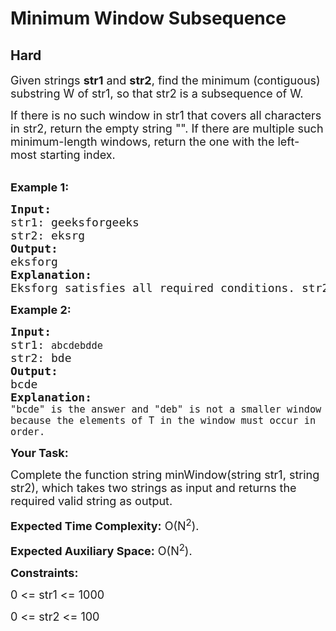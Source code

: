 # Minimum Window Subsequence
## Hard
<div class="problems_problem_content__Xm_eO"><p dir="ltr"><span style="font-size:18px">Given strings <strong>str1</strong> and <strong>str2</strong>, find the minimum (contiguous) substring W of str1, so that str2 is a subsequence of W.</span></p>

<p dir="ltr"><span style="font-size:18px">If there is no such window in str1 that covers all characters in str2, return the empty string "". If there are multiple such minimum-length windows, return the one with the left-most starting index.</span><br>
&nbsp;</p>

<p dir="ltr"><strong><span style="font-size:18px">Example 1:</span></strong></p>

<pre><span style="font-size:18px"><strong>Input:</strong> </span>
<span style="font-size:18px">str1: geeksforgeeks</span>
<span style="font-size:18px">str2: eksrg</span>
<strong><span style="font-size:18px">Output: </span></strong>
<span style="font-size:18px">eksforg</span>
<strong><span style="font-size:18px">Explanation: </span></strong>
<span style="font-size:18px">Eksforg satisfies all required conditions. str2 is its subsequence and it is longest and leftmost among all possible valid substrings of str1.</span>
</pre>

<p dir="ltr"><strong><span style="font-size:18px">Example 2:</span></strong></p>

<pre><span style="font-size:18px"><strong>Input:</strong> </span>
<span style="font-size:18px">str1: <code>abcdebdde</code></span>
<span style="font-size:18px">str2: bde</span>
<strong><span style="font-size:18px">Output: </span></strong>
<span style="font-size:18px">bcde</span>
<strong><span style="font-size:18px">Explanation: </span></strong>
<span style="font-size:18px"><code>"bcde" is the answer and "deb" is not a smaller window because the elements of T in the window must occur in order.</code></span></pre>

<p><strong><span style="font-size:18px">Your Task:</span></strong></p>

<p dir="ltr"><span style="font-size:18px">Complete the function string minWindow(string str1, string str2), which takes two strings as input and returns the required valid string as output.</span></p>

<p dir="ltr"><span style="font-size:18px"><strong>Expected Time Complexity:</strong> O(N<sup>2</sup>).</span></p>

<p dir="ltr"><span style="font-size:18px"><strong>Expected Auxiliary Space:</strong> O(N<sup>2</sup>).</span></p>

<p dir="ltr"><strong><span style="font-size:18px">Constraints:</span></strong></p>

<p dir="ltr"><span style="font-size:18px">0 &lt;= str1 &lt;= 1000</span></p>

<p dir="ltr"><span style="font-size:18px">0 &lt;= str2 &lt;= 100</span></p>

<p>&nbsp;</p>
</div>